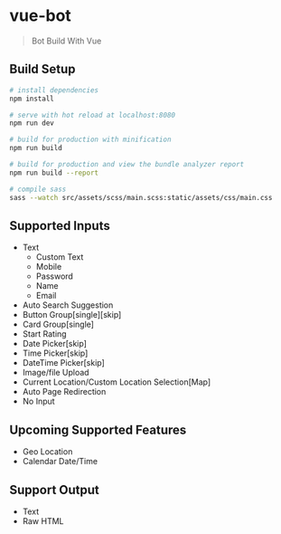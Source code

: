 # vue-bot

> Bot Build With Vue

## Build Setup

``` bash
# install dependencies
npm install

# serve with hot reload at localhost:8080
npm run dev

# build for production with minification
npm run build

# build for production and view the bundle analyzer report
npm run build --report

# compile sass
sass --watch src/assets/scss/main.scss:static/assets/css/main.css
```

Supported Inputs
-----------------------
* Text 
  - Custom Text
  - Mobile
  - Password
  - Name
  - Email
* Auto Search Suggestion
* Button Group[single][skip]
* Card Group[single]
* Start Rating
* Date Picker[skip]
* Time Picker[skip]
* DateTime Picker[skip]
* Image/file Upload
* Current Location/Custom Location Selection[Map]
* Auto Page Redirection
* No Input

Upcoming Supported Features
---------------------------
* Geo Location
* Calendar Date/Time


Support Output
----------------
* Text
* Raw HTML
